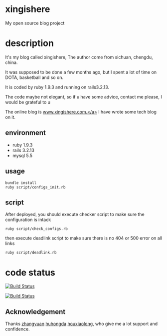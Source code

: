 # xingishere
My open source blog project

# description
It's my blog called xingishere, The author come from sichuan, chengdu, china.

It was supposed to be done a few months ago, but I spent a lot of time on DOTA, basketball and so on.

It is coded by ruby 1.9.3 and running on rails3.2.13. 

The code maybe not elegant, so if u have some advice, contact me please, I would be grateful to u

The online blog is <a href="http://www.xingishere.com" target="_blank">www.xingishere.com.</a> I have wrote some tech blog on it.
## environment
* ruby 1.9.3
* rails 3.2.13
* mysql 5.5

## usage
    bundle install
    ruby script/configs_init.rb

## script
After deployed, you should execute checker script to make sure the configuration is intack

    ruby script/check_configs.rb

then execute deadlink script to make sure there is no 404 or 500 error on all links

    ruby script/deadlink.rb

# code status
[![Build Status](https://travis-ci.org/Dogzhou/xingishere.svg)](https://travis-ci.org/Dogzhou/xingishere)

[![Build Status](https://snap-ci.com/Dogzhou/xingishere/branch/master/build_image)](https://snap-ci.com/Dogzhou/xingishere/branch/master)
## Acknowledgement
<p>Thanks <a href="https://github.com/zhangyuan" target="_blank">zhangyuan</a> <a href="https://github.com/huhongda" target="_blank">huhongda</a> <a href="http://sosop.github.io/" target="_blank">houxiaolong</a>, who give me a lot support and confidence.</p>
